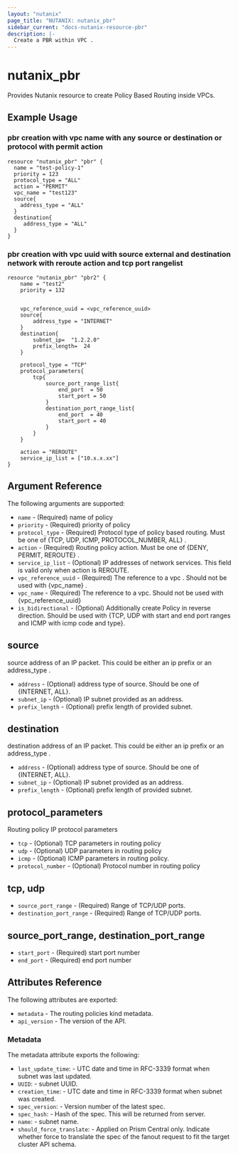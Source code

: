 ```yaml
---
layout: "nutanix"
page_title: "NUTANIX: nutanix_pbr"
sidebar_current: "docs-nutanix-resource-pbr"
description: |-
  Create a PBR within VPC .
---
```


# nutanix_pbr

Provides Nutanix resource to create Policy Based Routing inside VPCs.

## Example Usage

### pbr creation with vpc name with any source or destination or protocol with permit action

```hcl
resource "nutanix_pbr" "pbr" {
  name = "test-policy-1"
  priority = 123
  protocol_type = "ALL"
  action = "PERMIT"
  vpc_name = "test123"
  source{
    address_type = "ALL"
  }
  destination{
     address_type = "ALL"
  }
}
```

### pbr creation with vpc uuid with source external and destination network with reroute action and  tcp port rangelist

```hcl
resource "nutanix_pbr" "pbr2" {
    name = "test2"
    priority = 132
 
 
    vpc_reference_uuid = <vpc_reference_uuid>
    source{
        address_type = "INTERNET"
    }
    destination{
        subnet_ip=  "1.2.2.0"
        prefix_length=  24
    }

    protocol_type = "TCP"
    protocol_parameters{
        tcp{
            source_port_range_list{
                end_port  = 50
                start_port = 50
            }
            destination_port_range_list{
                end_port  = 40
                start_port = 40
            }
        }
    }

    action = "REROUTE"
    service_ip_list = ["10.x.x.xx"]
}
```

## Argument Reference

The following arguments are supported:

* `name` - (Required) name of policy
* `priority` - (Required) priority of policy
* `protocol_type` - (Required) Protocol type of policy based routing. Must be one of {TCP, UDP, ICMP, PROTOCOL_NUMBER, ALL} .
* `action` - (Required) Routing policy action. Must be one of {DENY, PERMIT, REROUTE} .
* `service_ip_list` - (Optional) IP addresses of network services. This field is valid only when action is REROUTE.
* `vpc_reference_uuid` - (Required) The reference to a vpc . Should not be used with {vpc_name} .
* `vpc_name` - (Required) The reference to a vpc. Should not be used with {vpc_reference_uuid}
* `is_bidirectional` - (Optional) Additionally create Policy in reverse direction. Should be used with {TCP, UDP with start and end port ranges and ICMP with icmp code and type}. 

## source
source address of an IP packet. This could be either an ip prefix or an address_type . 

* `address` - (Optional) address type of source. Should be one of {INTERNET, ALL}.
* `subnet_ip` - (Optional) IP subnet provided as an address.
* `prefix_length` - (Optional) prefix length of provided subnet. 

## destination
destination address of an IP packet. This could be either an ip prefix or an address_type . 

* `address` - (Optional) address type of source. Should be one of {INTERNET, ALL}.
* `subnet_ip` - (Optional) IP subnet provided as an address.
* `prefix_length` - (Optional) prefix length of provided subnet. 

## protocol_parameters
Routing policy IP protocol parameters

* `tcp` - (Optional) TCP parameters in routing policy
* `udp` - (Optional) UDP parameters in routing policy
* `icmp` - (Optional) ICMP parameters in routing policy.
* `protocol_number` - (Optional) Protocol number in routing policy

## tcp, udp

* `source_port_range` - (Required) Range of TCP/UDP ports.
* `destination_port_range` - (Required) Range of TCP/UDP ports.

## source_port_range, destination_port_range

* `start_port` - (Required) start port number
* `end_port` - (Required) end port number


## Attributes Reference

The following attributes are exported:

* `metadata` - The routing policies kind metadata.
* `api_version` - The version of the API.

### Metadata

The metadata attribute exports the following:

* `last_update_time`: - UTC date and time in RFC-3339 format when subnet was last updated.
* `UUID`: - subnet UUID.
* `creation_time`: - UTC date and time in RFC-3339 format when subnet was created.
* `spec_version`: - Version number of the latest spec.
* `spec_hash`: - Hash of the spec. This will be returned from server.
* `name`: - subnet name.
* `should_force_translate`: - Applied on Prism Central only. Indicate whether force to translate the spec of the fanout request to fit the target cluster API schema.